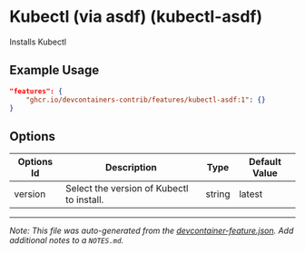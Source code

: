 
# Kubectl (via asdf) (kubectl-asdf)

Installs Kubectl

## Example Usage

```json
"features": {
    "ghcr.io/devcontainers-contrib/features/kubectl-asdf:1": {}
}
```

## Options

| Options Id | Description | Type | Default Value |
|-----|-----|-----|-----|
| version | Select the version of Kubectl to install. | string | latest |



---

_Note: This file was auto-generated from the [devcontainer-feature.json](https://github.com/devcontainers-contrib/features/blob/main/src/kubectl-asdf/devcontainer-feature.json).  Add additional notes to a `NOTES.md`._
